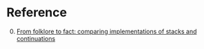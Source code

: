 # Reference

0. [From folklore to fact: comparing implementations of stacks and continuations](https://par.nsf.gov/servlets/purl/10201136)

